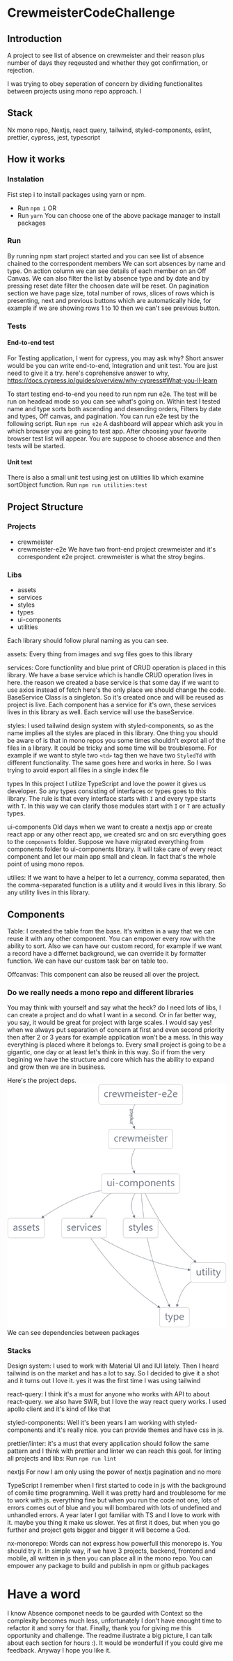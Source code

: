 # CrewmeisterCodeChallenge

## Introduction

A project to see list of absence on crewmeister and their reason plus number of days they reqeusted and whether they got confirmation, or rejection.

I was trying to obey seperation of concern by dividing functionalites between projects using mono repo approach.
I

## Stack

Nx mono repo, Nextjs, react query, tailwind, styled-components, eslint, prettier, cypress, jest, typescript

## How it works

### Instalation

Fist step i to install packages using yarn or npm.

- Run `npm i`
  OR
- Run `yarn`
  You can choose one of the above package manager to install packages

### Run

By running npm start project started and you can see list of absence chained to the correspondent members
We can sort absences by name and type. On action column we can see details of each member on an Off Canvas.
We can also filter the list by absence type and by date and by pressing reset date filter the choosen date will be reset.
On pagination section we have page size, total number of rows, slices of rows which is presenting, next and previous buttons which are automatically hide, for example if we are showing rows 1 to 10 then we can't see previous button.

### Tests

#### End-to-end test

For Testing application, I went for cypress, you may ask why? Short answer would be you can write end-to-end, Integration and unit test. You are just need to give it a try. here's coprehensive answer to why, https://docs.cypress.io/guides/overview/why-cypress#What-you-ll-learn

To start testing end-to-end you need to run npm run e2e. The test will be run on headead mode so you can see what's going on.
Within test I tested name and type sorts both ascending and desending orders, Filters by date and types, Off canvas, and pagination. You can run e2e test by the following script.
Run `npm run e2e`
A dashboard will appear which ask you in which browser you are going to test app. After choosing your favorite browser test list will appear. You are suppose to choose absence and then tests will be started.

#### Unit test

There is also a small unit test using jest on utilities lib which examine sortObject function.
Run `npm run utilities:test`

## Project Structure

### Projects

- crewmeister
- crewmeister-e2e
  We have two front-end project crewmeister and it's correspondent e2e project. crewmeister is what the stroy begins.

### Libs

- assets
- services
- styles
- types
- ui-components
- utilities

Each library should follow plural naming as you can see.

assets:
Every thing from images and svg files goes to this library

services:
Core functionlity and blue print of CRUD operation is placed in this library. We have a base service which is handle CRUD operation lives in here. the reason we created a base service is that some day if we want to use axios instead of fetch here's the only place we should change the code. BaseService Class is a singleton. So it's created once and will be reused as project is live.
Each component has a service for it's own, these services lives in this library as well. Each service will use the baseService.

styles:
I used tailwind design system with styled-components, so as the name implies all the styles are placed in this library. One thing you should be aware of is that in mono repos you some times shouldn't exprot all of the files in a library. It could be tricky and some time will be troublesome. For example if we want to style two `<td>` tag then we have two `StyledTd` with different functionality. The same goes here and works in here. So I was trying to avoid export all files in a single index file

types
In this project I utilize TypeScript and love the power it gives us developer. So any types consisting of interfaces or types goes to this library. The rule is that every interface starts with `I` and every type starts with `T`. In this way we can clarify those modules start with `I` or `T` are actually types.

ui-components
Old days when we want to create a nextjs app or create react app or any other react app, we created src and on src everything goes to the `components` folder. Suppose we have migrated everything from components folder to ui-components library. It will take care of every react component and let our main app small and clean. In fact that's the whole point of using mono repos.

utilies:
If we want to have a helper to let a currency, comma separated, then the comma-separated function is a utility and it would lives in this library. So any utility lives in this library.

## Components

Table:
I created the table from the base. It's written in a way that we can reuse it with any other component. You can empower every row with the ability to sort. Also we can have our custom record, for example if we want a record have a differnet background, we can override it by formatter function. We can have our custom task bar on table too.

Offcanvas:
This component can also be reused all over the project.

### Do we really needs a mono repo and different libraries

You may think with yourself and say what the heck? do I need lots of libs, I can create a project and do what I want in a second. Or in far better way, you say, it would be great for project with large scales.
I would say yes! when we always put separation of concern at first and even second priority then after 2 or 3 years for example application won't be a mess. In this way everything is placed where it belongs to.
Every small project is going to be a gigantic, one day or at least let's think in this way. So if from the very begining we have the structure and core which has the ability to expand and grow then we are in business.

Here's the project deps.
![alt text](https://github.com/mashtii85/crewmeister/blob/main/graph.png?raw=true)
We can see dependencies between packages

### Stacks

Design system: I used to work with Material UI and IUI lately. Then I heard tailwind is on the market and has a lot to say. So I decided to give it a shot and it turns out I love it. yes it was the first time I was using tailwind

react-query: I think it's a must for anyone who works with API to about react-query. we also have SWR, but I love the way react query works. I used apollo client and it's kind of like that

styled-components: Well it's been years I am working with styled-components and it's really nice. you can provide themes and have css in js.

prettier/linter: it's a must that every application should follow the same pattern and I think with prettier and linter we can reach this goal. for linting all projects and libs:
Run `npm run lint`

nextjs
For now I am only using the power of nextjs pagination and no more

TypeScript
I remember when I first started to code in js with the background of comile time programming. Well it was pretty hard and troublesome for me to work with js. everything fine but when you run the code not one, lots of errors comes out of blue and you will bombared with lots of undefined and unhandled errors. A year later I got familiar with TS and I love to work with it. maybe you thing it make us slower. Yes at first it does, but when you go further and project gets bigger and bigger it will become a God.

nx-monorepo:
Words can not express how powerfull this monorepo is. You should try it. In simple way, if we have 3 projects, backend, frontend and mobile, all written in js then you can place all in the mono repo. You can empower any package to build and publish in npm or github packages

# Have a word

I know Absence componet needs to be gaurded with Context so the complexity becomes much less, unfortunately I don't have enought time to refactor it and sorry for that.
Finally, thank you for giving me this opportunity and challenge. The readme ilustrate a big picture, I can talk about each section for hours :). It would be wonderfull if you could give me feedback. Anyway I hope you like it.
